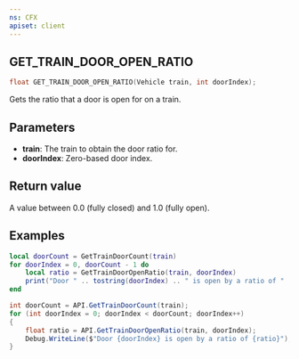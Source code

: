 ```yaml
---
ns: CFX
apiset: client
---
```

## GET_TRAIN_DOOR_OPEN_RATIO

```c
float GET_TRAIN_DOOR_OPEN_RATIO(Vehicle train, int doorIndex);
```

Gets the ratio that a door is open for on a train.

## Parameters
* **train**: The train to obtain the door ratio for.
* **doorIndex**: Zero-based door index.

## Return value
A value between 0.0 (fully closed) and 1.0 (fully open).

## Examples

```lua
local doorCount = GetTrainDoorCount(train)
for doorIndex = 0, doorCount - 1 do
    local ratio = GetTrainDoorOpenRatio(train, doorIndex)
    print("Door " .. tostring(doorIndex) .. " is open by a ratio of " .. tostring(ratio))
end
```

```cs
int doorCount = API.GetTrainDoorCount(train);
for (int doorIndex = 0; doorIndex < doorCount; doorIndex++)
{
    float ratio = API.GetTrainDoorOpenRatio(train, doorIndex);
    Debug.WriteLine($"Door {doorIndex} is open by a ratio of {ratio}");
}
```